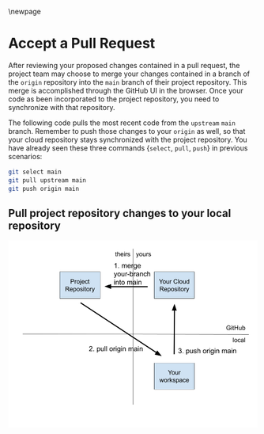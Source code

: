 \newpage
# Accept a Pull Request

After reviewing your proposed changes contained in a pull request, the project team may choose to merge your changes contained in a branch of the `origin` repository into the `main` branch of their project repository. This merge is accomplished through the GitHub UI in the browser. Once your code as been incorporated to the project repository, you need to synchronize with that repository.

The following code pulls the most recent code from the `upstream` `main` branch. Remember to push those changes to your `origin` as well, so that your cloud repository stays synchronized with the project repository. You have already seen these three commands {`select`, `pull`, `push`} in previous scenarios:

```bash
git select main
git pull upstream main
git push origin main
```
## Pull project repository changes to your local repository
![](./figure/git-figure-04-accept-pull-request.png)
